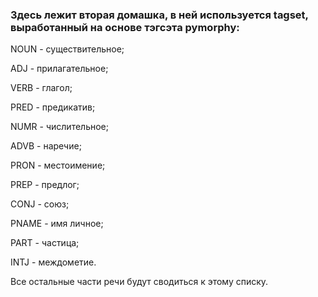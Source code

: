 ### Здесь лежит вторая домашка, в ней используется tagset, выработанный на основе тэгсэта pymorphy:

NOUN - существительное;

ADJ - прилагательное;

VERB - глагол;

PRED - предикатив;

NUMR - числительное;

ADVB - наречие;

PRON - местоимение;

PREP - предлог;

CONJ - союз;

PNAME - имя личное;

PART - частица;

INTJ - междометие.

Все остальные части речи будут сводиться к этому списку.
